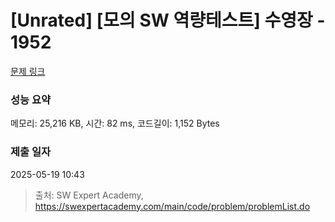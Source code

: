 # [Unrated] [모의 SW 역량테스트] 수영장 - 1952 

[문제 링크](https://swexpertacademy.com/main/code/problem/problemDetail.do?contestProbId=AV5PpFQaAQMDFAUq) 

### 성능 요약

메모리: 25,216 KB, 시간: 82 ms, 코드길이: 1,152 Bytes

### 제출 일자

2025-05-19 10:43



> 출처: SW Expert Academy, https://swexpertacademy.com/main/code/problem/problemList.do
